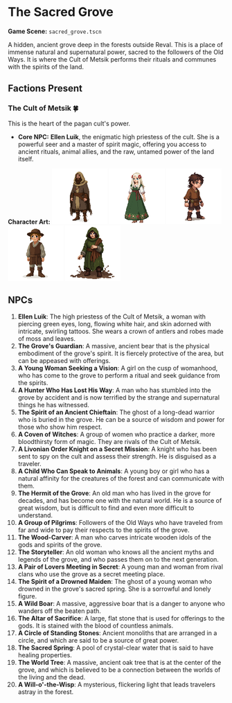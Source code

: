 # The Sacred Grove

**Game Scene:** `sacred_grove.tscn`

A hidden, ancient grove deep in the forests outside Reval. This is a place of immense natural and supernatural power, sacred to the followers of the Old Ways. It is where the Cult of Metsik performs their rituals and communes with the spirits of the land.

## Factions Present

### The Cult of Metsik 🍀
This is the heart of the pagan cult's power.
-   **Core NPC:** **Ellen Luik**, the enigmatic high priestess of the cult. She is a powerful seer and a master of spirit magic, offering you access to ancient rituals, animal allies, and the raw, untamed power of the land itself.

**Character Art:**
![](../../assets/characters/metsik/metsik-4.png)
![](../../assets/characters/metsik/metsik-1.png)
![](../../assets/characters/metsik/metsik-2.png)
![](../../assets/characters/metsik/metsik-3.png)
![](../../assets/characters/metsik/image-18.png)

## NPCs

1.  **Ellen Luik**: The high priestess of the Cult of Metsik, a woman with piercing green eyes, long, flowing white hair, and skin adorned with intricate, swirling tattoos. She wears a crown of antlers and robes made of moss and leaves.
2.  **The Grove's Guardian**: A massive, ancient bear that is the physical embodiment of the grove's spirit. It is fiercely protective of the area, but can be appeased with offerings.
3.  **A Young Woman Seeking a Vision**: A girl on the cusp of womanhood, who has come to the grove to perform a ritual and seek guidance from the spirits.
4.  **A Hunter Who Has Lost His Way**: A man who has stumbled into the grove by accident and is now terrified by the strange and supernatural things he has witnessed.
5.  **The Spirit of an Ancient Chieftain**: The ghost of a long-dead warrior who is buried in the grove. He can be a source of wisdom and power for those who show him respect.
6.  **A Coven of Witches**: A group of women who practice a darker, more bloodthirsty form of magic. They are rivals of the Cult of Metsik.
7.  **A Livonian Order Knight on a Secret Mission**: A knight who has been sent to spy on the cult and assess their strength. He is disguised as a traveler.
8.  **A Child Who Can Speak to Animals**: A young boy or girl who has a natural affinity for the creatures of the forest and can communicate with them.
9.  **The Hermit of the Grove**: An old man who has lived in the grove for decades, and has become one with the natural world. He is a source of great wisdom, but is difficult to find and even more difficult to understand.
10. **A Group of Pilgrims**: Followers of the Old Ways who have traveled from far and wide to pay their respects to the spirits of the grove.
11. **The Wood-Carver**: A man who carves intricate wooden idols of the gods and spirits of the grove.
12. **The Storyteller**: An old woman who knows all the ancient myths and legends of the grove, and who passes them on to the next generation.
13. **A Pair of Lovers Meeting in Secret**: A young man and woman from rival clans who use the grove as a secret meeting place.
14. **The Spirit of a Drowned Maiden**: The ghost of a young woman who drowned in the grove's sacred spring. She is a sorrowful and lonely figure.
15. **A Wild Boar**: A massive, aggressive boar that is a danger to anyone who wanders off the beaten path.
16. **The Altar of Sacrifice**: A large, flat stone that is used for offerings to the gods. It is stained with the blood of countless animals.
17. **A Circle of Standing Stones**: Ancient monoliths that are arranged in a circle, and which are said to be a source of great power.
18. **The Sacred Spring**: A pool of crystal-clear water that is said to have healing properties.
19. **The World Tree**: A massive, ancient oak tree that is at the center of the grove, and which is believed to be a connection between the worlds of the living and the dead.
20. **A Will-o'-the-Wisp**: A mysterious, flickering light that leads travelers astray in the forest.
